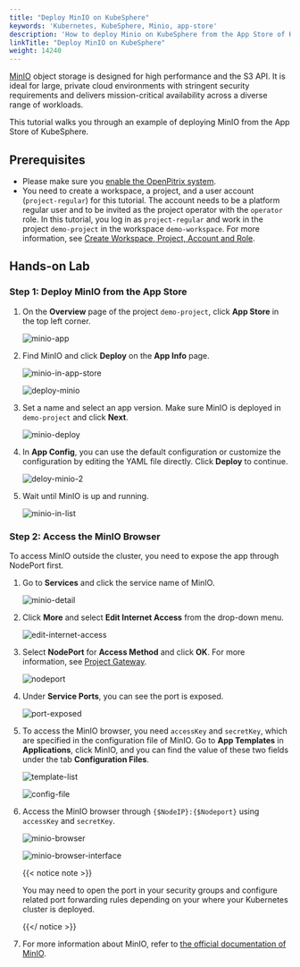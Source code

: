 ```yaml
---
title: "Deploy MinIO on KubeSphere"
keywords: 'Kubernetes, KubeSphere, Minio, app-store'
description: 'How to deploy Minio on KubeSphere from the App Store of KubeSphere'
linkTitle: "Deploy MinIO on KubeSphere"
weight: 14240
---
```

[MinIO](https://min.io/) object storage is designed for high performance and the S3 API. It is ideal for large, private cloud environments with stringent security requirements and delivers mission-critical availability across a diverse range of workloads.

This tutorial walks you through an example of deploying MinIO from the App Store of KubeSphere.

## Prerequisites

- Please make sure you [enable the OpenPitrix system](../../../pluggable-components/app-store/).
- You need to create a workspace, a project, and a user account (`project-regular`) for this tutorial. The account needs to be a platform regular user and to be invited as the project operator with the `operator` role. In this tutorial, you log in as `project-regular` and work in the project `demo-project` in the workspace `demo-workspace`. For more information, see [Create Workspace, Project, Account and Role](../../../quick-start/create-workspace-and-project/).

## Hands-on Lab

### Step 1: Deploy MinIO from the App Store

1. On the **Overview** page of the project `demo-project`, click **App Store** in the top left corner.

   ![minio-app](/images/docs/appstore/built-in-apps/minio-app/minio-app.jpg)

2. Find MinIO and click **Deploy** on the **App Info** page.

   ![minio-in-app-store](/images/docs/appstore/built-in-apps/minio-app/minio-in-app-store.jpg)

   ![deploy-minio](/images/docs/appstore/built-in-apps/minio-app/deploy-minio.jpg)

3. Set a name and select an app version. Make sure MinIO is deployed in `demo-project` and click **Next**.

   ![minio-deploy](/images/docs/appstore/built-in-apps/minio-app/minio-deploy.jpg)

4. In **App Config**, you can use the default configuration or customize the configuration by editing the YAML file directly. Click **Deploy** to continue.

   ![deloy-minio-2](/images/docs/appstore/built-in-apps/minio-app/deloy-minio-2.jpg)

5. Wait until MinIO is up and running.

   ![minio-in-list](/images/docs/appstore/built-in-apps/minio-app/minio-in-list.jpg)

### Step 2: Access the MinIO Browser

To access MinIO outside the cluster, you need to expose the app through NodePort first.

1. Go to **Services** and click the service name of MinIO.

   ![minio-detail](/images/docs/appstore/built-in-apps/minio-app/minio-detail.jpg)

2. Click **More** and select **Edit Internet Access** from the drop-down menu.

   ![edit-internet-access](/images/docs/appstore/built-in-apps/minio-app/edit-internet-access.jpg)

3. Select **NodePort** for **Access Method** and click **OK**. For more information, see [Project Gateway](../../../project-administration/project-gateway/).

   ![nodeport](/images/docs/appstore/built-in-apps/minio-app/nodeport.jpg)

4. Under **Service Ports**, you can see the port is exposed.

   ![port-exposed](/images/docs/appstore/built-in-apps/minio-app/port-exposed.jpg)

5. To access the MinIO browser, you need `accessKey` and `secretKey`, which are specified in the configuration file of MinIO. Go to **App Templates** in **Applications**, click MinIO, and you can find the value of these two fields under the tab **Configuration Files**.

   ![template-list](/images/docs/appstore/built-in-apps/minio-app/template-list.jpg)

   ![config-file](/images/docs/appstore/built-in-apps/minio-app/config-file.jpg)

6. Access the MinIO browser through `{$NodeIP}:{$Nodeport}` using `accessKey` and `secretKey`.

   ![minio-browser](/images/docs/appstore/built-in-apps/minio-app/minio-browser.jpg)

   ![minio-browser-interface](/images/docs/appstore/built-in-apps/minio-app/minio-browser-interface.jpg)

   {{< notice note >}}

   You may need to open the port in your security groups and configure related port forwarding rules depending on your where your Kubernetes cluster is deployed.

   {{</ notice >}} 

7. For more information about MinIO, refer to [the official documentation of MinIO](https://docs.min.io/).
